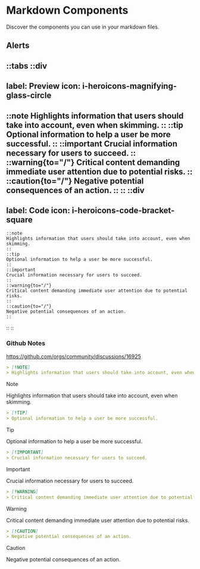 # Markdown Components

Discover the components you can use in your markdown files.



## Alerts


::tabs
  ::div
  ---
  label: Preview
  icon: i-heroicons-magnifying-glass-circle
  ---
  ::note
  Highlights information that users should take into account, even when skimming.
  ::
  ::tip
  Optional information to help a user be more successful.
  ::
  ::important
  Crucial information necessary for users to succeed.
  ::
  ::warning{to="/"}
  Critical content demanding immediate user attention due to potential risks.
  ::
  ::caution{to="/"}
  Negative potential consequences of an action.
  ::
  ::
  ::div
  ---
  label: Code
  icon: i-heroicons-code-bracket-square
  ---
  ```mdc
  ::note
  Highlights information that users should take into account, even when skimming.
  ::
  ::tip
  Optional information to help a user be more successful.
  ::
  ::important
  Crucial information necessary for users to succeed.
  ::
  ::warning{to="/"}
  Critical content demanding immediate user attention due to potential risks.
  ::
  ::caution{to="/"}
  Negative potential consequences of an action.
  ::
  ```
  ::
::



### Github Notes

https://github.com/orgs/community/discussions/16925

```md
> [!NOTE]
> Highlights information that users should take into account, even when skimming.
```

> [!NOTE]
> Highlights information that users should take into account, even when skimming.

```md
> [!TIP]
> Optional information to help a user be more successful.
```

> [!TIP]
> Optional information to help a user be more successful.

```md
> [!IMPORTANT]
> Crucial information necessary for users to succeed.
```

> [!IMPORTANT]
> Crucial information necessary for users to succeed.

```md
> [!WARNING]
> Critical content demanding immediate user attention due to potential risks.
```

> [!WARNING]
> Critical content demanding immediate user attention due to potential risks.

```md
> [!CAUTION]
> Negative potential consequences of an action.
```

> [!CAUTION]
> Negative potential consequences of an action.
